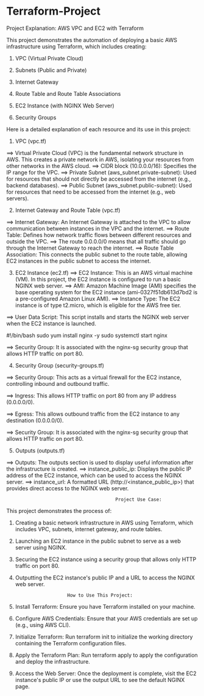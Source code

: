 # Terraform-Project

Project Explanation: AWS VPC and EC2 with Terraform

This project demonstrates the automation of deploying a basic AWS infrastructure using Terraform, which includes creating:

1) VPC (Virtual Private Cloud)
   
2) Subnets (Public and Private)

3) Internet Gateway

4) Route Table and Route Table Associations

5) EC2 Instance (with NGINX Web Server)

6) Security Groups

Here is a detailed explanation of each resource and its use in this project:

1. VPC (vpc.tf)

==> Virtual Private Cloud (VPC) is the fundamental network structure in AWS. This creates a private network in AWS, isolating your resources from other networks in the AWS cloud.
==> CIDR block (10.0.0.0/16): Specifies the IP range for the VPC.
==> Private Subnet (aws_subnet.private-subnet): Used for resources that should not directly be accessed from the internet (e.g., backend databases).
==> Public Subnet (aws_subnet.public-subnet): Used for resources that need to be accessed from the internet (e.g., web servers).

2. Internet Gateway and Route Table (vpc.tf)
   
==> Internet Gateway: An Internet Gateway is attached to the VPC to allow communication between instances in the VPC and the internet.
==> Route Table: Defines how network traffic flows between different resources and outside the VPC.
==> The route 0.0.0.0/0 means that all traffic should go through the Internet Gateway to reach the internet.
==> Route Table Association: This connects the public subnet to the route table, allowing EC2 instances in the public subnet to access the internet.

3. EC2 Instance (ec2.tf)
==> EC2 Instance: This is an AWS virtual machine (VM). In this project, the EC2 instance is configured to run a basic NGINX web server.
==> AMI: Amazon Machine Image (AMI) specifies the base operating system for the EC2 instance (ami-0327f51db613d7bd2 is a pre-configured Amazon Linux AMI).
==> Instance Type: The EC2 instance is of type t2.micro, which is eligible for the AWS free tier.

==> User Data Script: This script installs and starts the NGINX web server when the EC2 instance is launched.

#!/bin/bash
sudo yum install nginx -y
sudo systemctl start nginx

==> Security Group: It is associated with the nginx-sg security group that allows HTTP traffic on port 80.

4. Security Group (security-groups.tf)
   
==> Security Group: This acts as a virtual firewall for the EC2 instance, controlling inbound and outbound traffic.

==> Ingress: This allows HTTP traffic on port 80 from any IP address (0.0.0.0/0).

==> Egress: This allows outbound traffic from the EC2 instance to any destination (0.0.0.0/0).

==> Security Group: It is associated with the nginx-sg security group that allows HTTP traffic on port 80.

5. Outputs (outputs.tf)
   
==> Outputs: The outputs section is used to display useful information after the infrastructure is created.
==> instance_public_ip: Displays the public IP address of the EC2 instance, which can be used to access the NGINX server.
==> instance_url: A formatted URL (http://<instance_public_ip>) that provides direct access to the NGINX web server.


                                            Project Use Case:

This project demonstrates the process of:

1) Creating a basic network infrastructure in AWS using Terraform, which includes VPC, subnets, internet gateway, and route tables.
   
2) Launching an EC2 instance in the public subnet to serve as a web server using NGINX.
   
3) Securing the EC2 instance using a security group that allows only HTTP traffic on port 80.
   
4) Outputting the EC2 instance's public IP and a URL to access the NGINX web server.


                          How to Use This Project:
   
1) Install Terraform: Ensure you have Terraform installed on your machine.
   
2) Configure AWS Credentials: Ensure that your AWS credentials are set up (e.g., using AWS CLI).

3) Initialize Terraform: Run terraform init to initialize the working directory containing the Terraform configuration files.
  
4) Apply the Terraform Plan: Run terraform apply to apply the configuration and deploy the infrastructure.

5) Access the Web Server: Once the deployment is complete, visit the EC2 instance's public IP or use the output URL to see the default NGINX page.
